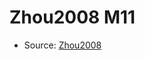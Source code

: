<a name="material" />

# Zhou2008 M11
<script type="application/ld+json">
  {
    "@context": "https://schema.org/",
    "@type": "ChemicalSubstance",
    "http://purl.org/dc/terms/conformsTo":
      {
        "@type": "CreativeWork",
        "@id": "https://bioschemas.org/profiles/ChemicalSubstance/0.4-RELEASE/"
      },
    "@id": "https://egonw.github.io/nanowiki/nanowiki223.html#material",
    "name": "Zhou2008 M11",
    "sameAs": "http://127.0.0.1/mediawiki/index.php/Special:URIResolver/Zhou2008_M11"
  }
</script>


* Source: [Zhou2008](http://127.0.0.1/mediawiki/index.php/Special:URIResolver/Zhou2008)

